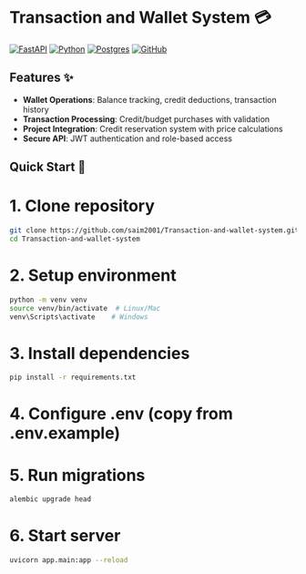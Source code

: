 # Transaction and Wallet System 💳

[![FastAPI](https://img.shields.io/badge/FastAPI-005571?style=for-the-badge&logo=fastapi)](https://fastapi.tiangolo.com/)
[![Python](https://img.shields.io/badge/python-3670A0?style=for-the-badge&logo=python&logoColor=ffdd54)](https://www.python.org/)
[![Postgres](https://img.shields.io/badge/postgres-%23316192.svg?style=for-the-badge&logo=postgresql&logoColor=white)](https://www.postgresql.org/)
[![GitHub](https://img.shields.io/badge/github-%23121011.svg?style=for-the-badge&logo=github&logoColor=white)](https://github.com/saim2001/Transaction-and-wallet-system)

## Features ✨

- **Wallet Operations**: Balance tracking, credit deductions, transaction history
- **Transaction Processing**: Credit/budget purchases with validation
- **Project Integration**: Credit reservation system with price calculations
- **Secure API**: JWT authentication and role-based access

## Quick Start 🚀


# 1. Clone repository
```bash
git clone https://github.com/saim2001/Transaction-and-wallet-system.git
cd Transaction-and-wallet-system
```

# 2. Setup environment

```bash
python -m venv venv
source venv/bin/activate  # Linux/Mac
venv\Scripts\activate    # Windows
```

# 3. Install dependencies
```bash
pip install -r requirements.txt
```

# 4. Configure .env (copy from .env.example)

# 5. Run migrations
```bash
alembic upgrade head
```

# 6. Start server
```bash
uvicorn app.main:app --reload
```
